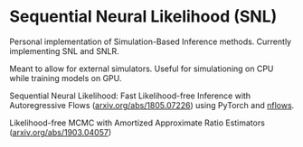 # Sequential Neural Likelihood (SNL)
 Personal implementation of Simulation-Based Inference methods. Currently implementing SNL and SNLR.
 
 Meant to allow for external simulators. Useful for simulationing on CPU while training models on GPU.
 
 
Sequential Neural Likelihood: Fast Likelihood-free Inference with Autoregressive Flows ([arxiv.org/abs/1805.07226](https://arxiv.org/abs/1805.07226)) using PyTorch and [nflows](https://github.com/bayesiains/nflows).

Likelihood-free MCMC with Amortized Approximate Ratio Estimators ([arxiv.org/abs/1903.04057](https://arxiv.org/abs/1903.04057))

